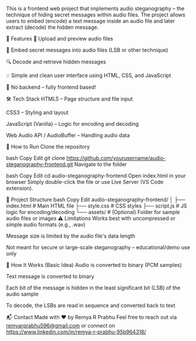 This is a frontend web project that implements audio steganography – the technique of hiding secret messages within audio files. The project allows users to embed (encode) a text message inside an audio file and later extract (decode) the hidden message.

📌 Features
🎼 Upload and preview audio files

📝 Embed secret messages into audio files (LSB or other technique)

🔍 Decode and retrieve hidden messages

💡 Simple and clean user interface using HTML, CSS, and JavaScript

🔐 No backend – fully frontend based!

🛠️ Tech Stack
HTML5 – Page structure and file input

CSS3 – Styling and layout

JavaScript (Vanilla) – Logic for encoding and decoding

Web Audio API / AudioBuffer – Handling audio data

🚀 How to Run
Clone the repository

bash
Copy
Edit
git clone https://github.com/yourusername/audio-steganography-frontend.git
Navigate to the folder

bash
Copy
Edit
cd audio-steganography-frontend
Open index.html in your browser
Simply double-click the file or use Live Server (VS Code extension).


📂 Project Structure
bash
Copy
Edit
audio-steganography-frontend/
│
├── index.html         # Main HTML file
├── style.css          # CSS styles
├── script.js          # JS logic for encoding/decoding
└── assets/            # (Optional) Folder for sample audio files or images
⚠️ Limitations
Works best with uncompressed or simple audio formats (e.g., .wav)

Message size is limited by the audio file's data length

Not meant for secure or large-scale steganography – educational/demo use only

📖 How It Works (Basic Idea)
Audio is converted to binary (PCM samples)

Text message is converted to binary

Each bit of the message is hidden in the least significant bit (LSB) of the audio sample

To decode, the LSBs are read in sequence and converted back to text

📬 Contact
Made with ❤️ by Remya R Prabhu
Feel free to reach out via remyarprabhu596@gmail.com or connect on https://www.linkedin.com/in/remya-r-prabhu-95b964318/

